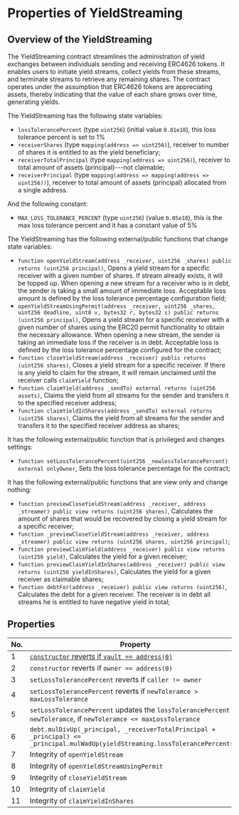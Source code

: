 # Properties of YieldStreaming

## Overview of the YieldStreaming

The YieldStreaming contract streamlines the administration of yield exchanges between individuals sending and receiving ERC4626 tokens. It enables users to initiate yield streams, collect yields from these streams, and terminate streams to retrieve any remaining shares. The contract operates under the assumption that ERC4626 tokens are appreciating assets, thereby indicating that the value of each share grows over time, generating yields.

The YieldStreaming has the following state variables:
* `lossTolerancePercent` (type `uint256`) (initial value `0.01e18`), this loss tolerance percent is set to 1%
* `receiverShares` (type `mapping(address => uint256)`), receiver to number of shares it is entitled to as the yield beneficiary;
* `receiverTotalPrincipal` (type `mapping(address => uint256)`), receiver to total amount of assets (principal)---not claimable;
* `receiverPrincipal` (type `mapping(address => mapping(address => uint256))`), receiver to total amount of assets (principal) allocated from a single address.

And the following constant:
* `MAX_LOSS_TOLERANCE_PERCENT` (type `uint256`) (value `0.05e18`), this is the max loss tolerance percent and it has a constant value of 5%

The YieldStreaming has the following external/public functions that change state variables:

* `function openYieldStream(address _receiver, uint256 _shares) public returns (uint256 principal)`, Opens a yield stream for a specific receiver with a given number of shares. If stream already exists, it will be topped up. When opening a new stream for a receiver who is in debt, the sender is taking a small amount of immediate loss. Acceptable loss amount is defined by the loss tolerance percentage configuration field;
* `openYieldStreamUsingPermit(address _receiver, uint256 _shares, uint256 deadline, uint8 v, bytes32 r, bytes32 s) public returns (uint256 principal)`, Opens a yield stream for a specific receiver with a given number of shares using the ERC20 permit functionality to obtain the necessary allowance. When opening a new stream, the sender is taking an immediate loss if the receiver is in debt. Acceptable loss is defined by the loss tolerance percentage configured for the contract;
* `function closeYieldStream(address _receiver) public returns (uint256 shares)`, Closes a yield stream for a specific receiver. If there is any yield to claim for the stream, it will remain unclaimed until the receiver calls `claimYield` function;
* `function claimYield(address _sendTo) external returns (uint256 assets)`, Claims the yield from all streams for the sender and transfers it to the specified receiver address;
* `function claimYieldInShares(address _sendTo) external returns (uint256 shares)`, Claims the yield from all streams for the sender and transfers it to the specified receiver address as shares;

It has the following external/public function that is privileged and changes settings:

* `function setLossTolerancePercent(uint256 _newlossTolerancePercent) external onlyOwner`, Sets the loss tolerance percentage for the contract;

It has the following external/public functions that are view only and change nothing:
* `function previewCloseYieldStream(address _receiver, address _streamer) public view returns (uint256 shares)`, Calculates the amount of shares that would be recovered by closing a yield stream for a specific receiver;
* `function _previewCloseYieldStream(address _receiver, address _streamer) public view returns (uint256 shares, uint256 principal)`;
* `function previewClaimYield(address _receiver) public view returns (uint256 yield)`, Calculates the yield for a given receiver;
* `function previewClaimYieldInShares(address _receiver) public view returns (uint256 yieldInShares)`, Calculates the yield for a given receiver as claimable shares;
* `function debtFor(address _receiver) public view returns (uint256)`, Calculates the debt for a given receiver. The receiver is in debt all streams he is entitled to have negative yield in total;


## Properties

| No. | Property  | Specified | Verified |
| ---- | --------  | -------- | -------- |
| 1 | [`constructor` reverts if `vault == address(0)`](https://github.com/lindy-labs/erc4626-utils/blob/FormalVerification/hevm/YieldStreaming_FV.sol#L31) | Y | Y |
| 2 | `constructor` reverts if `owner == address(0)` | Y | Y |
| 3 | `setLossTolerancePercent` reverts if `caller != owner` | Y | Y |
| 4 | `setLossTolerancePercent` reverts if `newToleramce > maxLossTolerance` | Y | Y |
| 5 | `setLossTolerancePercent` updates the `lossTolerancePercent` to `newToleramce`, if `newToleramce <= maxLossTolerance` | Y | Y |
| 6 | `debt.mulDivUp(_principal, _receiverTotalPrincipal + _principal) <= _principal.mulWadUp(yieldStreaming.lossTolerancePercent())` | Y | Y |
| 7 | Integrity of `openYieldStream` | Y | Y |
| 8 | Integrity of `openYieldStreamUsingPermit` | Y | Y |
| 9 | Integrity of `closeYieldStream` | Y | Y |
| 10 | Integrity of `claimYield` | Y | N |
| 11 | Integrity of `claimYieldInShares` | Y | N |
